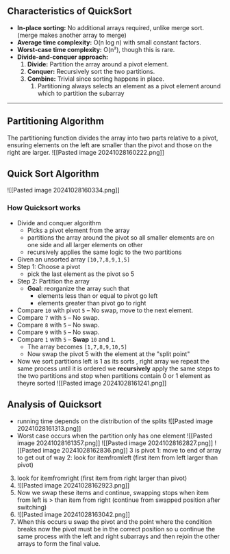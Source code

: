 ## Characteristics of QuickSort
- **In-place sorting:** No additional arrays required, unlike merge sort. (merge makes another array to merge)
- **Average time complexity:** O(n log n) with small constant factors.
- **Worst-case time complexity:** O(n²), though this is rare.
- **Divide-and-conquer approach:**
  1. **Divide:** Partition the array around a pivot element.
  2. **Conquer:** Recursively sort the two partitions.
  3. **Combine:** Trivial since sorting happens in place.
	  1. Partitioning always selects an element as a pivot element around which to partition the subarray 

---
## Partitioning Algorithm

The partitioning function divides the array into two parts relative to a pivot, ensuring elements on the left are smaller than the pivot and those on the right are larger.
![[Pasted image 20241028160222.png]]

## Quick Sort Algorithm
![[Pasted image 20241028160334.png]] 
### How Quicksort works
- Divide and conquer algorithm 
	- Picks a pivot element from the array
	- partitions the array around the pivot so all smaller elements are on one side and all larger elements on other
	- recursively applies the same logic to the two partitions
- Given an unsorted array `[10,7,8,9,1,5]`
- Step 1: Choose a pivot
	- pick the last element as the pivot so 5
- Step 2: Partition the array
	- **Goal**: reorganize the array such that
		- elements less than or equal to pivot go left
		- elements greater than pivot go to right
- Compare `10` with pivot `5` – No swap, move to the next element.
- Compare `7` with `5` – No swap.
- Compare `8` with `5` – No swap.
- Compare `9` with `5` – No swap.
- Compare `1` with `5` – **Swap** `10` and `1`.
	- The array becomes `[1,7,8,9,10,5]`
	- Now swap the pivot 5 with the element at the "split point"
- Now we sort partitions left is 1 as its sorts , right array we repeat the same process until it is ordered we **recursively** apply the same steps to the two partitions and stop when partitions contain 0 or 1 element as theyre sorted
![[Pasted image 20241028161241.png]]

## Analysis of Quicksort
- running time depends on the distribution of the splits
![[Pasted image 20241028161313.png]]
- Worst case occurs when the partition only has one element 
![[Pasted image 20241028161357.png]]
![[Pasted image 20241028162827.png]]
![[Pasted image 20241028162836.png]]
3 is pivot
1: move to end of array to get out of way
2: look for itemfromleft (first item from left larger than pivot)
3. look for itemfromright (first item from right larger than pivot)
4. ![[Pasted image 20241028162923.png]]
5. Now we swap these items and continue, swapping stops when item from left is > than item from right (continue from swapped position after switching) 
6. ![[Pasted image 20241028163042.png]]
7. When this occurs u swap the pivot and the point where the condition breaks now the pivot must be in the correct position so u continue the same process with the left and right subarrays and then rejoin the other arrays to form the final value.